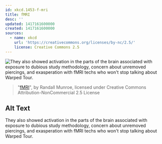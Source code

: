 ```yaml
---
id: xkcd.1453-f-mri
title: fMRI
desc: ''
updated: 1417161600000
created: 1417161600000
sources:
  - name: xkcd
    url: 'https://creativecommons.org/licenses/by-nc/2.5/'
    license: Creative Commons 2.5
---
```

![They also showed activation in the parts of the brain associated with exposure to dubious study methodology, concern about unremoved piercings, and exasperation with fMRI techs who won't stop talking about Warped Tour.](https://imgs.xkcd.com/comics/fmri.png)
> "[fMRI](https://xkcd.com/1453/)", by Randall Munroe, licensed under Creative Commons Attribution-NonCommercial 2.5 License

## Alt Text
They also showed activation in the parts of the brain associated with exposure to dubious study methodology, concern about unremoved piercings, and exasperation with fMRI techs who won't stop talking about Warped Tour.
